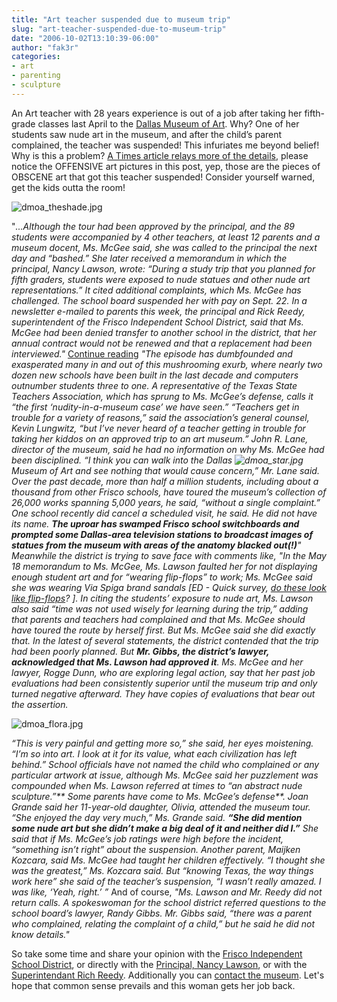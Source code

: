 ```yaml
---
title: "Art teacher suspended due to museum trip"
slug: "art-teacher-suspended-due-to-museum-trip"
date: "2006-10-02T13:10:39-06:00"
author: "fak3r"
categories:
- art
- parenting
- sculpture
---
```


An Art teacher with 28 years experience is out of a job after taking her fifth-grade classes last April to the [Dallas Museum of Art](http://www.dallasmuseumofart.org/). Why? One of her students saw nude art in the museum, and after the child’s parent complained, the teacher was suspended! This infuriates me beyond belief! Why is this a problem? [A Times article relays more of the details](http://www.nytimes.com/2006/09/30/education/30teacher.html?_r=1&oref=slogin), please notice the OFFENSIVE art pictures in this post, yep, those are the pieces of OBSCENE art that got this teacher suspended! Consider yourself warned, get the kids outta the room!

![dmoa_theshade.jpg](http://fak3r.com/wp-content/uploads/2006/10/dmoa_theshade.jpg)

"_...Although the tour had been approved by the principal, and the 89 students were accompanied by 4 other teachers, at least 12 parents and a museum docent, Ms. McGee said, she was called to the principal the next day and “bashed.” She later received a memorandum in which the principal, Nancy Lawson, wrote: “During a study trip that you planned for fifth graders, students were exposed to nude statues and other nude art representations.” It cited additional complaints, which Ms. McGee has challenged. The school board suspended her with pay on Sept. 22. In a newsletter e-mailed to parents this week, the principal and Rick Reedy, superintendent of the Frisco Independent School District, said that Ms. McGee had been denied transfer to another school in the district, that her annual contract would not be renewed and that a replacement had been interviewed."_ [Continue reading](http://fak3r.com/2006/10/02/art-teacher-suspended-due-to-museum-trip/#more-205) <!-- more -->_"The episode has dumbfounded and exasperated many in and out of this mushrooming exurb, where nearly two dozen new schools have been built in the last decade and computers outnumber students three to one. A representative of the Texas State Teachers Association, which has sprung to Ms. McGee’s defense, calls it “the first ‘nudity-in-a-museum case’ we have seen.” “Teachers get in trouble for a variety of reasons,” said the association’s general counsel, Kevin Lungwitz, “but I’ve never heard of a teacher getting in trouble for taking her kiddos on an approved trip to an art museum.” John R. Lane, director of the museum, said he had no information on why Ms. McGee had been disciplined. “I think you can walk into the Dallas _![dmoa_star.jpg](http://fak3r.com/wp-content/uploads/2006/10/dmoa_star.jpg)_Museum of Art and see nothing that would cause concern,” Mr. Lane said. Over the past decade, more than half a million students, including about a thousand from other Frisco schools, have toured the museum’s collection of 26,000 works spanning 5,000 years, he said, “without a single complaint.” One school recently did cancel a scheduled visit, he said. He did not have its name. **The uproar has swamped Frisco school switchboards and prompted some Dallas-area television stations to broadcast images of statues from the museum with areas of the anatomy blacked out(!)**_" Meanwhile the district is trying to save face with comments like, "_In the May 18 memorandum to Ms. McGee, Ms. Lawson faulted her for not displaying enough student art and for “wearing flip-flops” to work; Ms. McGee said she was wearing Via Spiga brand sandals_ [ED - Quick survey, [do these look like flip-flops](http://www.zappos.com/n/es/d/722472601/page/1.html)? ]_. In citing the students’ exposure to nude art, Ms. Lawson also said “time was not used wisely for learning during the trip,” adding that parents and teachers had complained and that Ms. McGee should have toured the route by herself first. But Ms. McGee said she did exactly that. In the latest of several statements, the district contended that the trip had been poorly planned. But **Mr. Gibbs, the district’s lawyer, acknowledged that Ms. Lawson had approved it**. Ms. McGee and her lawyer, Rogge Dunn, who are exploring legal action, say that her past job evaluations had been consistently superior until the museum trip and only turned negative afterward. They have copies of evaluations that bear out the assertion._

![dmoa_flora.jpg](http://fak3r.com/wp-content/uploads/2006/10/dmoa_flora.jpg)

_“This is very painful and getting more so,” she said, her eyes moistening. “I’m so into art. I look at it for its value, what each civilization has left behind.” School officials have not named the child who complained or any particular artwork at issue, although Ms. McGee said her puzzlement was compounded when Ms. Lawson referred at times to “an abstract nude sculpture.”** Some parents have come to Ms. McGee’s defense**. Joan Grande said her 11-year-old daughter, Olivia, attended the museum tour. “She enjoyed the day very much,” Ms. Grande said. **“She did mention some nude art but she didn’t make a big deal of it and neither did I.”** She said that if Ms. McGee’s job ratings were high before the incident, “something isn’t right” about the suspension. Another parent, Maijken Kozcara, said Ms. McGee had taught her children effectively. “I thought she was the greatest,” Ms. Kozcara said. But “knowing Texas, the way things work here” she said of the teacher’s suspension, “I wasn’t really amazed. I was like, ‘Yeah, right.’ ”_ And of course, _"Ms. Lawson and Mr. Reedy did not return calls. A spokeswoman for the school district referred questions to the school board’s lawyer, Randy Gibbs. Mr. Gibbs said, “there was a parent who complained, relating the complaint of a child,” but he said he did not know details."_

So take some time and share your opinion with the [Frisco Independent School District](http://www.friscoisd.org/contact.htm), or directly with the [Principal, Nancy Lawson](mailto:LawsonN@friscoisd.org), or with the [Superintendant Rich Reedy](http://fak3r.com/ReedyR@friscoisd.org). Additionally you can [contact the museum](http://www.dallasmuseumofart.org/Dallas_Museum_of_Art/Press_Room/ID_008543). Let's hope that common sense prevails and this woman gets her job back.
